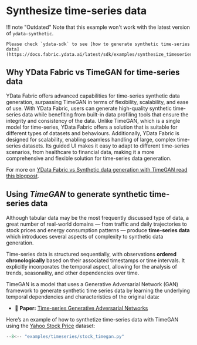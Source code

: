 # Synthesize time-series data

!!! note "Outdated"
    Note that this example won't work with the latest version of `ydata-synthetic`. 

    Please check `ydata-sdk` to see [how to generate synthetic time-series data](https://docs.fabric.ydata.ai/latest/sdk/examples/synthesize_timeseries_data/).

## Why YData Fabric vs TimeGAN for time-series data
YData Fabric offers advanced capabilities for time-series synthetic data generation, surpassing TimeGAN in terms of flexibility,
scalability, and ease of use. With YData Fabric, users can generate high-quality synthetic time-series data while benefiting from built-in data profiling tools
that ensure the integrity and consistency of the data. Unlike TimeGAN, which is a single model for time-series, YData Fabric offers a solution that is suitable for different types of datasets and behaviours.
Additionally, YData Fabric is designed for scalability, enabling seamless handling of large, complex time-series datasets. Its guided UI makes it easy to adapt to different time-series scenarios,
from healthcare to financial data, making it a more comprehensive and flexible solution for time-series data generation.

For more on [YData Fabric vs Synthetic data generation with TimeGAN read this blogpost](https://ydata.ai/resources/the-best-generative-ai-model-for-time-series-synthetic-data-generation).

## Using *TimeGAN* to generate synthetic time-series data

Although tabular data may be the most frequently discussed type of data, a great number of real-world domains — from traffic and daily trajectories to stock prices and energy consumption patterns — produce **time-series data** which introduces several aspects of complexity to synthetic data generation.

Time-series data is structured sequentially, with observations **ordered chronologically** based on their associated timestamps or time intervals. It explicitly incorporates the temporal aspect, allowing for the analysis of trends, seasonality, and other dependencies over time. 

TimeGAN is a model that uses a Generative Adversarial Network (GAN) framework to generate synthetic time series data by learning the underlying temporal dependencies and characteristics of the original data:

- 📑 **Paper:** [Time-series Generative Adversarial Networks](https://papers.nips.cc/paper/2019/file/c9efe5f26cd17ba6216bbe2a7d26d490-Paper.pdf)

Here’s an example of how to synthetize time-series data with TimeGAN using the [Yahoo Stock Price](https://www.kaggle.com/datasets/arashnic/time-series-forecasting-with-yahoo-stock-price) dataset:


```python
--8<-- "examples/timeseries/stock_timegan.py"
```



